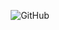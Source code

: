 <p align="center">
	<img src=https://github-readme-stats.vercel.app/api?username=worgarside-hass&count_private=true&show_icons=true alt=GitHub Stats />
</p>
